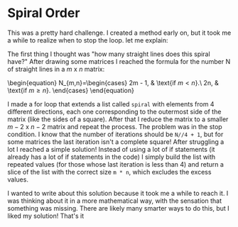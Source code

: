 # Spiral Order

This was a pretty hard challenge. I created a method early on, but it took me a while to realize when to stop the loop.
let me explain:

The first thing I thought was "how many straight lines does this spiral have?"
After drawing some matrices I reached the formula for the number N of straight lines in a $m$ x $n$ matrix:

\begin{equation}
  N_{m,n}=\begin{cases}
    2m - 1, & \text{if $m<n$}.\\
    2n, & \text{if $m\geq n$}.
  \end{cases}
\end{equation}

I made a for loop that extends a list called `spiral` with elements from 4 different directions, each one corresponding to the outermost side of the matrix (like the sides of a square). After that I reduce the matrix to a smaller $m-2$ x $n-2$ matrix and repeat the process. The problem was in the stop condition. I know that the number of iterations should be `N//4 + 1`, but for some matrices the last iteration isn't a complete square! After struggling a lot I reached a simple solution! Instead of using a lot of if statements (it already has a lot of if statements in the code) I simply build the list with repeated values (for those whose last iteration is less than 4) and return a slice of the list with the correct size `m * n`, which excludes the excess values.

I wanted to write about this solution because it took me a while to reach it. I was thinking about it in a more mathematical way, with the sensation that something was missing. There are likely many smarter ways to do this, but I liked my solution! That's it
